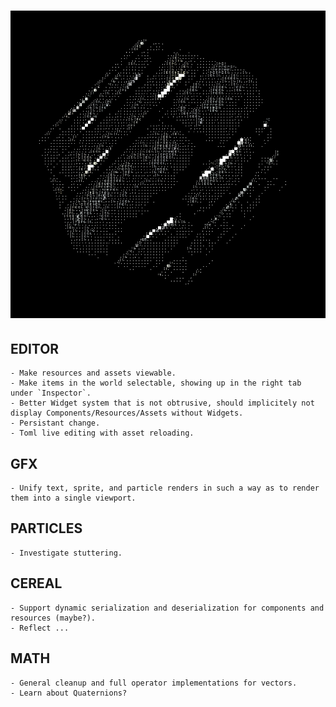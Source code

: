 # ![Winny](res/cube.PNG)

## EDITOR
    - Make resources and assets viewable.
    - Make items in the world selectable, showing up in the right tab under `Inspector`.
    - Better Widget system that is not obtrusive, should implicitely not display Components/Resources/Assets without Widgets.
    - Persistant change.
    - Toml live editing with asset reloading.

## GFX
    - Unify text, sprite, and particle renders in such a way as to render them into a single viewport.

## PARTICLES
    - Investigate stuttering.

## CEREAL
    - Support dynamic serialization and deserialization for components and resources (maybe?).
    - Reflect ...

## MATH
    - General cleanup and full operator implementations for vectors.
    - Learn about Quaternions?


